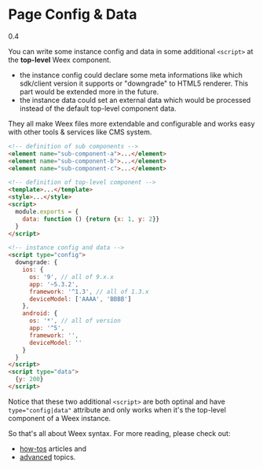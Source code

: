 # Page Config & Data
<span class="weex-version">0.4</span>

You can write some instance config and data in some additional `<script>` at the **top-level** Weex component.

* the instance config could declare some meta informations like which sdk/client version it supports or "downgrade" to HTML5 renderer. This part would be extended more in the future.
* the instance data could set an external data which would be processed instead of the default top-level component data.

They all make Weex files more extendable and configurable and works easy with other tools & services like CMS system.

```html
<!-- definition of sub components -->
<element name="sub-component-a">...</element>
<element name="sub-component-b">...</element>
<element name="sub-component-c">...</element>

<!-- definition of top-level component -->
<template>...</template>
<style>...</style>
<script>
  module.exports = {
    data: function () {return {x: 1, y: 2}}
  }
</script>

<!-- instance config and data -->
<script type="config">
  downgrade: {
    ios: {
      os: '9', // all of 9.x.x
      app: '~5.3.2',
      framework: '^1.3', // all of 1.3.x
      deviceModel: ['AAAA', 'BBBB']
    },
    android: {
      os: '*', // all of version
      app: '^5',
      framework: '',
      deviceModel: ''
    }
  }
</script>
<script type="data">
  {y: 200}
</script>
```

Notice that these two additional `<script>` are both optinal and have `type="config|data"` attribute and only works when it's the top-level component of a Weex instance.

So that's all about Weex syntax. For more reading, please check out:

* [how-tos](../how-to/main.md) articles and
* [advanced](../advanced/main.md) topics.
